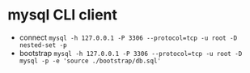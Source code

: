 # mysql CLI client 
 - connect
    `mysql -h 127.0.0.1 -P 3306 --protocol=tcp -u root -D nested-set -p`
 - bootstrap
    `mysql -h 127.0.0.1 -P 3306 --protocol=tcp -u root -D mysql -p -e 'source ./bootstrap/db.sql'`